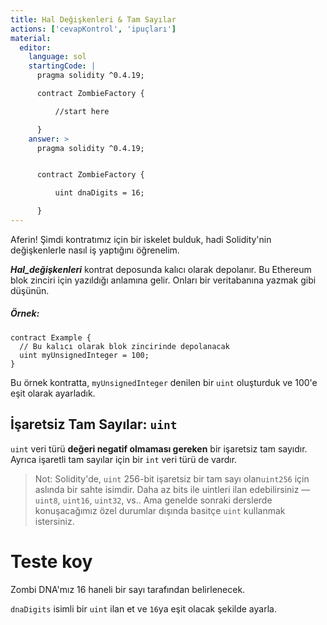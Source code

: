 ```yaml
---
title: Hal Değişkenleri & Tam Sayılar
actions: ['cevapKontrol', 'ipuçları']
material:
  editor:
    language: sol
    startingCode: |
      pragma solidity ^0.4.19;

      contract ZombieFactory {

          //start here

      }
    answer: >
      pragma solidity ^0.4.19;


      contract ZombieFactory {

          uint dnaDigits = 16;

      }
---
```


Aferin! Şimdi kontratımız için bir iskelet bulduk, hadi Solidity'nin değişkenlerle nasıl iş yaptığını öğrenelim.

***Hal_değişkenleri*** kontrat deposunda kalıcı olarak depolanır. Bu Ethereum blok zinciri için yazıldığı anlamına gelir. Onları bir veritabanına yazmak gibi düşünün. 

##### Örnek:
```
contract Example {
  // Bu kalıcı olarak blok zincirinde depolanacak
  uint myUnsignedInteger = 100;
}
```

Bu örnek kontratta, `myUnsignedInteger` denilen bir `uint` oluşturduk ve 100'e eşit olarak ayarladık.

## İşaretsiz Tam Sayılar: `uint`

`uint` veri türü **değeri negatif olmaması gereken** bir işaretsiz tam sayıdır. Ayrıca işaretli tam sayılar için bir `int` veri türü de vardır.

> Not: Solidity'de, `uint` 256-bit işaretsiz bir tam sayı olan`uint256` için aslında bir sahte isimdir. Daha az bits ile uintleri ilan edebilirsiniz — `uint8`, `uint16`, `uint32`, vs.. Ama genelde sonraki derslerde konuşacağımız özel durumlar dışında basitçe `uint` kullanmak istersiniz.

# Teste koy

Zombi DNA'mız 16 haneli bir sayı tarafından belirlenecek.

`dnaDigits` isimli bir `uint` ilan et ve `16`ya eşit olacak şekilde ayarla.
